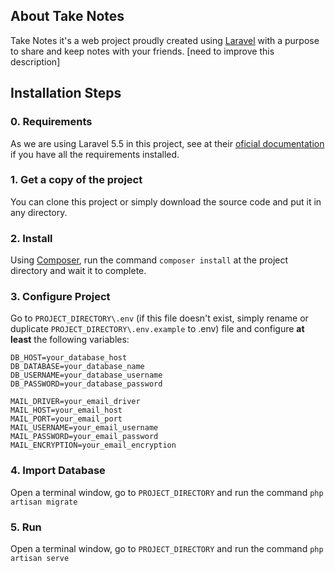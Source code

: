 ## About Take Notes
Take Notes it's a web project proudly created using [Laravel](https://github.com/laravel/laravel) with a purpose to share and keep notes with your friends.
[need to improve this description]

## Installation Steps
### 0. Requirements
As we are using Laravel 5.5 in this project, see at their [oficial documentation](https://laravel.com/docs/5.5/installation) if you have all the requirements installed.

### 1. Get a copy of the project
You can clone this project or simply download the source code and put it in any directory.

### 2. Install
Using [Composer](https://getcomposer.org/), run the command ``composer install`` at the project directory and wait it to complete.

### 3. Configure Project
Go to ``PROJECT_DIRECTORY\.env`` (if this file doesn't exist, simply rename or duplicate ``PROJECT_DIRECTORY\.env.example`` to .env) file and configure **at least** the following variables:
```
DB_HOST=your_database_host
DB_DATABASE=your_database_name
DB_USERNAME=your_database_username
DB_PASSWORD=your_database_password

MAIL_DRIVER=your_email_driver
MAIL_HOST=your_email_host
MAIL_PORT=your_email_port
MAIL_USERNAME=your_email_username
MAIL_PASSWORD=your_email_password
MAIL_ENCRYPTION=your_email_encryption
```

### 4. Import Database
Open a terminal window, go to ``PROJECT_DIRECTORY`` and run the command ``php artisan migrate``

### 5. Run
Open a terminal window, go to ``PROJECT_DIRECTORY`` and run the command ``php artisan serve``